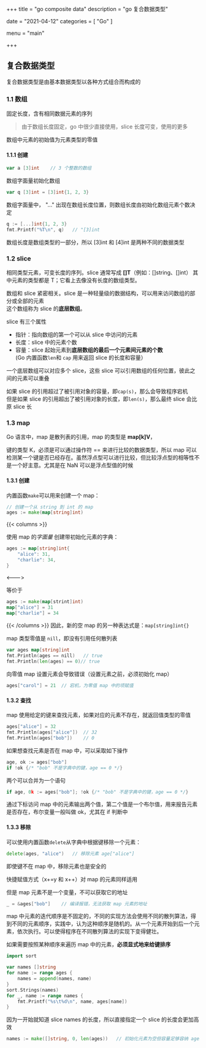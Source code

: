 +++
title = "go composite data"
description = "go 复合数据类型"

date = "2021-04-12"
categories = [
"Go"
]

menu = "main"

+++

## 复合数据类型

复合数据类型是由基本数据类型以各种方式组合而构成的

<!--more-->

### 1.1 数组

固定长度，含有相同数据元素的序列

> 由于数组长度固定，go 中很少直接使用，slice 长度可变，使用的更多

数组中元素的初始值为元素类型的零值

#### 1.1.1 创建

```go
var a [3]int    // 3 个整数的数组
```

数组字面量初始化数组

```go
var q [3]int = [3]int{1, 2, 3}
```

数组字面量中， "..." 出现在数组长度位置，则数组长度由初始化数组元素个数决定

```go
q := [...]int{1, 2, 3}
fmt.Printf("%T\n", q)   // "[3]int
```

数组长度是数组类型的一部分，所以 [3]int 和 [4]int 是两种不同的数据类型

### 1.2 slice

相同类型元素，可变长度的序列。slice 通常写成 **[]T**（例如：[]string、[]int）  其中元素的类型都是 T；它看上去像没有长度的数组类型。

数组和 slice 紧密相关。slice 是一种轻量级的数据结构，可以用来访问数组的部分或全部的元素  
这个数组称为 slice 的**底层数组**。

slice 有三个属性

- 指针：指向数组的第一个可以从 slice 中访问的元素
- 长度：slice 中的元素个数
- 容量：slice 起始元素到**底层数组的最后一个元素间元素的个数**  
(Go 内置函数`len`和 `cap` 用来返回 slice 的长度和容量）

一个底层数组可以对应多个 slice，这些 slice 可以引用数组的任何位置，彼此之间的元素可以重叠

如果 slice 的引用超过了被引用对象的容量，即`cap(s)`，那么会导致程序宕机  
但是如果 slice 的引用超出了被引用对象的长度，即`len(s)`，那么最终 slice 会比原 slice 长

### 1.3 map

Go 语言中，map 是散列表的引用，map 的类型是 **map[k]V**，

键的类型 K，必须是可以通过操作符 == 来进行比较的数据类型，所以 map 可以检测某一个键是否已经存在。虽然浮点型可以进行比较，但比较浮点型的相等性不是一个好主意。尤其是在 NaN 可以是浮点型值的时候

#### 1.3.1 创建

内置函数`make`可以用来创建一个 map：

```go
// 创建一个从 string 到 int 的 map
ages := make(map[string]int)	
```
{{< columns >}}

使用 map 的*字面量* 创建带初始化元素的字典：

```go
ages := map[string]int{
    "alice": 31,
    "charlie": 34,
}
```
<--->

等价于

```go
ages := make(map[strint]int)
map["alice"] = 31
map["charlie"] = 34
```
{{< /columns >}}
因此，新的空 map 的另一种表达式是：`map[string]int{}`

map 类型零值是 `nill`，即没有引用任何散列表

```go
var ages map[string]int
fmt.Println(ages == nill)	// true
fmt.Println(len(ages) == 0)// true
```

向零值 map 设置元素会导致错误（设置元素之前，必须初始化 map）

```go
ages["carol"] = 21	// 宕机，为零值 map 中的项赋值
```
#### 1.3.2 查找

map 使用给定的键来查找元素，如果对应的元素不存在，就返回值类型的零值

```go
ages["alice"] = 32
fmt.Println(ages["alice"])	// 32
fmt.Println(ages["bob"])	// 0
```

如果想查找元素是否在 map 中，可以采取如下操作

```go
age, ok := ages["bob"]
if !ok {/* "bob" 不是字典中的键，age == 0 */}
```

两个可以合并为一个语句

```go
if age, 0k := ages["bob"]; !ok {/* "bob" 不是字典中的键，age == 0 */}
```

通过下标访问 map 中的元素输出两个值，第二个值是一个布尔值，用来报告元素是否存在，布尔变量一般叫做 ok，尤其在 if 判断中

#### 1.3.3 移除

可以使用内置函数`delete`从字典中根据键移除一个元素：

```go
delete(ages, "alice")	// 移除元素 age["alice"]
```

即使键不在 map 中，移除元素也是安全的

快捷赋值方式（x+=y 和 x++）对 map 的元素同样适用

但是 map 元素不是一个变量，不可以获取它的地址

```go
_ = &ages["bob"]	// 编译报错，无法获取 map 元素的地址
```

map 中元素的迭代顺序是不固定的，不同的实现方法会使用不同的散列算法，得到不同的元素顺序，实践中，认为这种顺序是随机的。从一个元素开始到后一个元素，依次执行。可以使得程序在不同散列算法的实现下变得健壮。

如果需要按照某种顺序来遍历 map 中的元素，**必须显式地来给键排序**

```go
import sort

var names []string
for name := range ages {
    names = append(names, name)
}
sort.Strings(names)
for _, name := range names {
    fmt.Printf("%s\t%d\n", name, ages[name])
}
```

因为一开始就知道 slice names 的长度，所以直接指定一个 slice 的长度会更加高效

```go
names := make([]string, 0, len(ages))	// 初始化元素为空但容量足够容纳 ages map 中所有键的 slice
```



